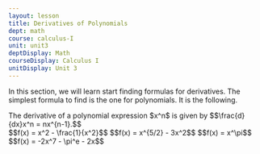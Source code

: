 ```yaml
---
layout: lesson
title: Derivatives of Polynomials
dept: math
course: calculus-I
unit: unit3
deptDisplay: Math
courseDisplay: Calculus I
unitDisplay: Unit 3
---
```


In this section, we will learn start finding formulas for derivatives. The simplest formula to find is the one for polynomials. It is the following. 

<div class="result">
The derivative of a polynomial expression $x^n$ is given by 
$$\frac{d}{dx}x^n = nx^{n-1}.$$
</div>

<div class="example">
$$f(x) = x^2 - \frac{1}{x^2}$$
$$f(x) = x^{5/2} - 3x^2$$
$$f(x) = x^\pi$$
$$f(x) = -2x^7 - \pi^e - 2x$$
</div>
